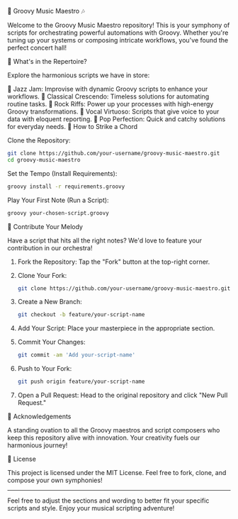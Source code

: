 🎵 Groovy Music Maestro 🎶

Welcome to the Groovy Music Maestro repository! This is your symphony of scripts for orchestrating powerful automations with Groovy. Whether you're tuning up your systems or composing intricate workflows, you've found the perfect concert hall!

🎼 What's in the Repertoire?

Explore the harmonious scripts we have in store:

🎷 Jazz Jam: Improvise with dynamic Groovy scripts to enhance your workflows.
🎻 Classical Crescendo: Timeless solutions for automating routine tasks.
🎸 Rock Riffs: Power up your processes with high-energy Groovy transformations.
🎤 Vocal Virtuoso: Scripts that give voice to your data with eloquent reporting.
🎹 Pop Perfection: Quick and catchy solutions for everyday needs.
🚀 How to Strike a Chord

Clone the Repository:

```bash
git clone https://github.com/your-username/groovy-music-maestro.git
cd groovy-music-maestro
```

Set the Tempo (Install Requirements):

```bash
groovy install -r requirements.groovy
```

Play Your First Note (Run a Script):

```bash
groovy your-chosen-script.groovy
```

🎷 Contribute Your Melody

Have a script that hits all the right notes? We'd love to feature your contribution in our orchestra!

1. Fork the Repository: Tap the "Fork" button at the top-right corner.

2. Clone Your Fork:

   ```bash
   git clone https://github.com/your-username/groovy-music-maestro.git
   ```

3. Create a New Branch:

   ```bash
   git checkout -b feature/your-script-name
   ```

4. Add Your Script: Place your masterpiece in the appropriate section.

5. Commit Your Changes:

   ```bash
   git commit -am 'Add your-script-name'
   ```

6. Push to Your Fork:

   ```bash
   git push origin feature/your-script-name
   ```

7. Open a Pull Request: Head to the original repository and click "New Pull Request."

🎩 Acknowledgements

A standing ovation to all the Groovy maestros and script composers who keep this repository alive with innovation. Your creativity fuels our harmonious journey!

📜 License

This project is licensed under the MIT License. Feel free to fork, clone, and compose your own symphonies!

---

Feel free to adjust the sections and wording to better fit your specific scripts and style. Enjoy your musical scripting adventure!
